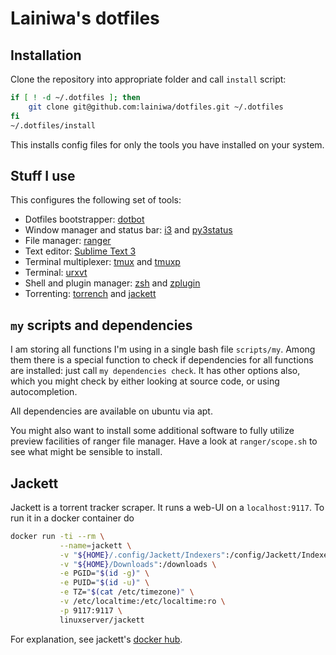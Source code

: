 # Lainiwa's dotfiles

## Installation
Clone the repository into appropriate folder and call `install` script:
```sh
if [ ! -d ~/.dotfiles ]; then
    git clone git@github.com:lainiwa/dotfiles.git ~/.dotfiles
fi
~/.dotfiles/install
```
This installs config files for only the tools you have installed on your system.

## Stuff I use
This configures the following set of tools:

* Dotfiles bootstrapper: [dotbot](https://github.com/anishathalye/dotbot)
* Window manager and status bar: [i3](https://i3wm.org/) and [py3status](https://github.com/ultrabug/py3status)
* File manager: [ranger](https://github.com/ranger/ranger)
* Text editor: [Sublime Text 3](https://www.sublimetext.com/3)
* Terminal multiplexer: [tmux](https://wiki.archlinux.org/index.php/Tmux) and [tmuxp](https://github.com/tmux-python/tmuxp)
* Terminal: [urxvt](https://wiki.archlinux.org/index.php/rxvt-unicode)
* Shell and plugin manager: [zsh](https://wiki.archlinux.org/index.php/Zsh) and [zplugin](https://github.com/zdharma/zplugin)
* Torrenting: [torrench](https://github.com/kryptxy/torrench) and [jackett](https://github.com/Jackett/Jackett)


## `my` scripts and dependencies
I am storing all functions I'm using in a single bash file `scripts/my`.
Among them there is a special function to check if dependencies for all functions are installed: just call `my dependencies check`. It has other options also, which you might check by either looking at source code, or using autocompletion.

All dependencies are available on ubuntu via apt.

You might also want to install some additional software to fully utilize preview facilities of ranger file manager. Have a look at `ranger/scope.sh` to see what might be sensible to install.

## Jackett
Jackett is a torrent tracker scraper. It runs a web-UI on a `localhost:9117`.
To run it in a docker container do
```sh
docker run -ti --rm \
           --name=jackett \
           -v "${HOME}/.config/Jackett/Indexers":/config/Jackett/Indexers:ro \
           -v "${HOME}/Downloads":/downloads \
           -e PGID="$(id -g)" \
           -e PUID="$(id -u)" \
           -e TZ="$(cat /etc/timezone)" \
           -v /etc/localtime:/etc/localtime:ro \
           -p 9117:9117 \
           linuxserver/jackett
```

For explanation, see jackett's [docker hub](https://hub.docker.com/r/linuxserver/jackett/).
